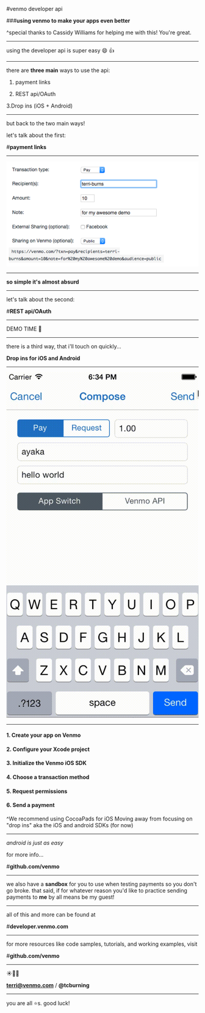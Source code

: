 #venmo developer api

###**using venmo to make your apps even better**

^special thanks to Cassidy Williams for helping me with this! You're great.

---

using the developer api is super easy :smile: :+1:

---

there are **three main** ways to use the api:

1. payment links

2. REST api/OAuth

3.Drop ins (iOS + Android) 

---

but back to the two main ways!

let's talk about the first:<br>

#**payment links**

---

![fit](imgs/paymentlinks.png)

  ---

  **so simple it's almost absurd**

  ---

  let's talk about the second: <br>

#**REST api/OAuth**

  ---

  DEMO TIME :dancer:

  ---
there is a third way, that i'll touch on quickly...

**Drop ins for iOS and Android**

---

![fit](imgs/venmo_ios_sdk.gif)

---

#### 1. Create your app on Venmo

#### 2. Configure your Xcode project

#### 3. Initialize the Venmo iOS SDK

#### 4. Choose a transaction method

#### 5. Request permissions

#### 6. Send a payment

^We recommend using CocoaPads for iOS
Moving away from focusing on "drop ins" aka the iOS and android SDKs (for now)

---

*android is just as easy*

for more info... <br>

#**github.com/venmo**

---


  we also have a **sandbox** for you to use when testing payments so you don't go broke. that said, if for whatever reason you'd like to practice sending payments to **me** by all means be my guest!

  ---

  all of this and more can be found at <br>

#**developer.venmo.com**

  ---

  for more resources like code samples, tutorials, and working examples, visit <Br>

#**github.com/venmo**

  ---

  :sunny::100::bread:

  **terri@venmo.com** / **@tcburning**

  ---

  you are all :star:s. good luck!


